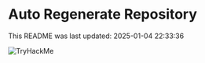 # Auto Regenerate Repository

This README was last updated: 2025-01-04 22:33:36

 ![TryHackMe](https://tryhackme.com/badge/533634)